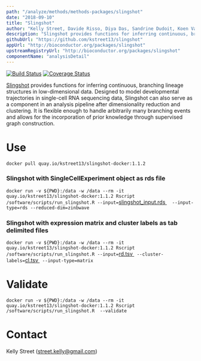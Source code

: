 ```yaml
---
path: "/analyze/methods/methods-packages/slingshot"
date: "2018-09-10"
title: "Slingshot"
author: "Kelly Street, Davide Risso, Diya Das, Sandrine Dudoit, Koen Van den Berge, and Robrecht Cannoodt"
description: "Slingshot provides functions for inferring continuous, branching lineage structures in low-dimensional data."
githubUrl: "https://github.com/kstreet13/slingshot"
appUrl: "http://bioconductor.org/packages/slingshot"
upstreamRegistryUrl: "http://bioconductor.org/packages/slingshot"
componentName: "analysisDetail"
---
```


[![Build Status](https://travis-ci.org/kstreet13/slingshot.svg?branch=master)](https://travis-ci.org/kstreet13/slingshot)
[![Coverage Status](https://img.shields.io/codecov/c/github/kstreet13/slingshot/master.svg)](https://codecov.io/github/kstreet13/slingshot)

[Slingshot](http://bioconductor.org/packages/slingshot ) provides functions for inferring continuous, branching lineage structures in low-dimensional data. Designed to model developmental trajectories in single-cell RNA sequencing data, Slingshot can also serve as a component in an analysis pipeline after dimensionality reduction and clustering. It is flexible enough to handle arbitrarily many branching events and allows for the incorporation of prior knowledge through supervised graph construction.

# Use

`docker pull quay.io/kstreet13/slingshot-docker:1.1.2`

### Slingshot with SingleCellExperiment object as rds file 

`docker run -v ${PWD}:/data -w /data --rm -it quay.io/kstreet13/slingshot-docker:1.1.2 Rscript /software/scripts/run_slingshot.R --input=`[slingshot_input.rds ](https://github.com/kstreet13/slingshot-docker/raw/master/data/slingshot_input.rds)`  --input-type=rds --reduced-dim=zinbwave`

### Slingshot with expression matrix and cluster labels as tab delimited files  

`docker run -v ${PWD}:/data -w /data --rm -it quay.io/kstreet13/slingshot-docker:1.1.2 Rscript /software/scripts/run_slingshot.R --input=`[rd.tsv ](https://github.com/kstreet13/slingshot-docker/raw/master/data/rd.tsv)` --cluster-labels=`[cl.tsv ](https://github.com/kstreet13/slingshot-docker/raw/master/data/cl.tsv)` --input-type=matrix`


# Validate

`docker run -v ${PWD}:/data -w /data --rm -it quay.io/kstreet13/slingshot-docker:1.1.2 Rscript /software/scripts/run_slingshot.R  --validate`


# Contact
Kelly Street (<a href="mailto://street.kelly@gmail.com">street.kelly@gmail.com</a>)
